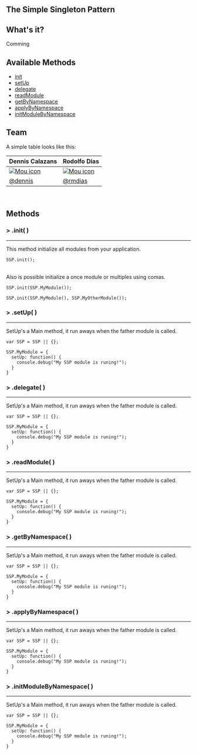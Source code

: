 The Simple Singleton Pattern
---


## What's it?


Comming 


## Available Methods

  * [init](#init)
  * [setUp](#setUp)
  * [delegate](#delegate)
  * [readModule](#readModule)
  * [getByNamespace](#getByNamespace)
  * [applyByNamespace](#applyByNamespace)
  * [initModuleByNamespace](#initModuleByNamespace)
  

## Team

A simple table looks like this:

Dennis Calazans | Rodolfo Dias 
------------  | ------------- |
<a href="#">![Mou icon](http://mouapp.com/Mou_128.png)</a> | <a href="#">![Mou icon](http://mouapp.com/Mou_128.png)</a>|
[@dennis]()   | [@rmdias]()|


<br>

## Methods
  
### > .init( )
----

This method initialize all modules from your application. 

    SSP.init();
    
<br>
Also is possible initialize a once module or multiples using comas.

    SSP.init(SSP.MyModule());
    
    SSP.init(SSP.MyModule(), SSP.MyOtherModule());
    

### > .setUp( )
----

SetUp's a Main method, it run aways when the father module is called.

    var SSP = SSP || {};
    
    SSP.MyModule = {
      setUp: function() {
        console.debug("My SSP module is runing!");
      }
    }

### > .delegate( )
----

SetUp's a Main method, it run aways when the father module is called.

    var SSP = SSP || {};
    
    SSP.MyModule = {
      setUp: function() {
        console.debug("My SSP module is runing!");
      }
    }

### > .readModule( )
----

SetUp's a Main method, it run aways when the father module is called.

    var SSP = SSP || {};
    
    SSP.MyModule = {
      setUp: function() {
        console.debug("My SSP module is runing!");
      }
    }

### > .getByNamespace( )
----

SetUp's a Main method, it run aways when the father module is called.

    var SSP = SSP || {};
    
    SSP.MyModule = {
      setUp: function() {
        console.debug("My SSP module is runing!");
      }
    }


### > .applyByNamespace( )
----

SetUp's a Main method, it run aways when the father module is called.

    var SSP = SSP || {};
    
    SSP.MyModule = {
      setUp: function() {
        console.debug("My SSP module is runing!");
      }
    }
  
### > .initModuleByNamespace( )
----

SetUp's a Main method, it run aways when the father module is called.

    var SSP = SSP || {};
    
    SSP.MyModule = {
      setUp: function() {
        console.debug("My SSP module is runing!");
      }
    }
 
